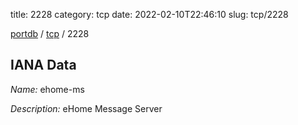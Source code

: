 title: 2228
category: tcp
date: 2022-02-10T22:46:10
slug: tcp/2228

[portdb](/) / [tcp](/category/tcp.html) / 2228


## IANA Data

_Name:_ ehome-ms

_Description:_ eHome Message Server

